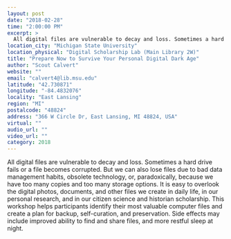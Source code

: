 ```yaml
---
layout: post
date: "2018-02-28"
time: "2:00:00 PM"
excerpt: >
  All digital files are vulnerable to decay and loss. Sometimes a hard drive fails or a file becomes corrupted. But we can also lose files due...
location_city: "Michigan State University"
location_physical: "Digital Scholarship Lab (Main Library 2W)"
title: "Prepare Now to Survive Your Personal Digital Dark Age"
author: "Scout Calvert"
website: ""
email: "calvert4@lib.msu.edu"
latitude: "42.730871"
longitude: "-84.4832076"
locality: "East Lansing"
region: "MI"
postalcode: "48824"
address: "366 W Circle Dr, East Lansing, MI 48824, USA"
virtual: ""
audio_url: ""
video_url: ""
category: 2018
---
```


All digital files are vulnerable to decay and loss. Sometimes a hard drive fails or a file becomes corrupted. But we can also lose files due to bad data management habits, obsolete technology, or, paradoxically, because we have too many copies and too many storage options. It is easy to overlook the digital photos, documents, and other files we create in daily life, in our personal research, and in our citizen science and historian scholarship. This workshop helps participants identify their most valuable computer files and create a plan for backup, self-curation, and preservation. Side effects may include improved ability to find and share files, and more restful sleep at night.
